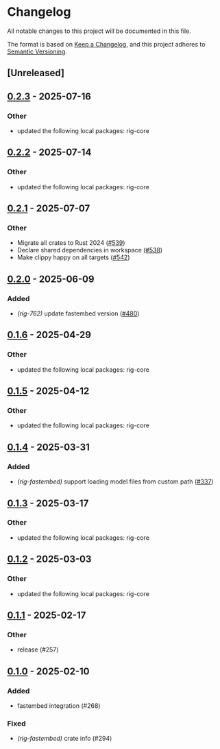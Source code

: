 # Changelog

All notable changes to this project will be documented in this file.

The format is based on [Keep a Changelog](https://keepachangelog.com/en/1.0.0/),
and this project adheres to [Semantic Versioning](https://semver.org/spec/v2.0.0.html).

## [Unreleased]

## [0.2.3](https://github.com/0xPlaygrounds/rig/compare/rig-fastembed-v0.2.2...rig-fastembed-v0.2.3) - 2025-07-16

### Other

- updated the following local packages: rig-core

## [0.2.2](https://github.com/0xPlaygrounds/rig/compare/rig-fastembed-v0.2.1...rig-fastembed-v0.2.2) - 2025-07-14

### Other

- updated the following local packages: rig-core

## [0.2.1](https://github.com/0xPlaygrounds/rig/compare/rig-fastembed-v0.2.0...rig-fastembed-v0.2.1) - 2025-07-07

### Other

- Migrate all crates to Rust 2024 ([#539](https://github.com/0xPlaygrounds/rig/pull/539))
- Declare shared dependencies in workspace ([#538](https://github.com/0xPlaygrounds/rig/pull/538))
- Make clippy happy on all targets ([#542](https://github.com/0xPlaygrounds/rig/pull/542))

## [0.2.0](https://github.com/0xPlaygrounds/rig/compare/rig-fastembed-v0.1.6...rig-fastembed-v0.2.0) - 2025-06-09

### Added

- *(rig-762)* update fastembed version ([#480](https://github.com/0xPlaygrounds/rig/pull/480))

## [0.1.6](https://github.com/0xPlaygrounds/rig/compare/rig-fastembed-v0.1.5...rig-fastembed-v0.1.6) - 2025-04-29

### Other

- updated the following local packages: rig-core

## [0.1.5](https://github.com/0xPlaygrounds/rig/compare/rig-fastembed-v0.1.4...rig-fastembed-v0.1.5) - 2025-04-12

### Other

- updated the following local packages: rig-core

## [0.1.4](https://github.com/0xPlaygrounds/rig/compare/rig-fastembed-v0.1.3...rig-fastembed-v0.1.4) - 2025-03-31

### Added

- *(rig-fastembed)* support loading model files from custom path ([#337](https://github.com/0xPlaygrounds/rig/pull/337))

## [0.1.3](https://github.com/0xPlaygrounds/rig/compare/rig-fastembed-v0.1.2...rig-fastembed-v0.1.3) - 2025-03-17

### Other

- updated the following local packages: rig-core

## [0.1.2](https://github.com/0xPlaygrounds/rig/compare/rig-fastembed-v0.1.1...rig-fastembed-v0.1.2) - 2025-03-03

### Other

- updated the following local packages: rig-core

## [0.1.1](https://github.com/0xPlaygrounds/rig/compare/rig-fastembed-v0.1.0...rig-fastembed-v0.1.1) - 2025-02-17

### Other

- release (#257)

## [0.1.0](https://github.com/0xPlaygrounds/rig/releases/tag/rig-fastembed-v0.1.0) - 2025-02-10

### Added

- fastembed integration (#268)

### Fixed

- *(rig-fastembed)* crate info (#294)
